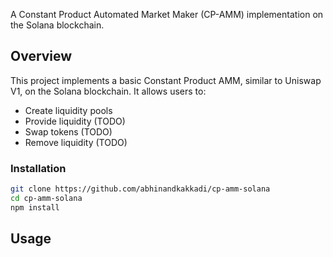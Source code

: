 A Constant Product Automated Market Maker (CP-AMM) implementation on the Solana blockchain.

## Overview

This project implements a basic Constant Product AMM, similar to Uniswap V1, on the Solana blockchain. It allows users to:
- Create liquidity pools
- Provide liquidity (TODO)
- Swap tokens (TODO)
- Remove liquidity (TODO)

### Installation
```bash
git clone https://github.com/abhinandkakkadi/cp-amm-solana
cd cp-amm-solana
npm install
```

## Usage